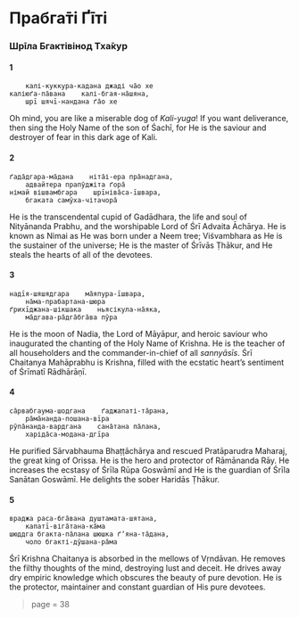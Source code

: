 # Прабга̄ті Ґīті

### Шрīла Бгактівінод Тха̄кур

#### 1

        калі-куккура-кадана джаді ча̄о хе
    каліюґа-па̄вана    калі-бгая-на̄шяна,
        шрī шячī-нандана ґа̄о хе

Oh mind, you are like a miserable dog of *Kali-yuga*! If you want deliverance, then sing the Holy Name of the son of Śachī, for He is the saviour and destroyer of fear in this dark age of Kali.

#### 2

    ґада̄дгара-ма̄дана    ніта̄і-ера пра̄надгана,
        адвайтера прапӯджіта ґора̄
    німай вішвамбгара    шрīніва̄са-īшвара,
        бгаката самӯха-чітачора̄

He is the transcendental cupid of Gadādhara, the life and soul of Nityānanda Prabhu, and the worshipable Lord of Śrī Advaita Āchārya. He is known as Nimai as He was born under a Neem tree; Viśvambhara as He is the sustainer of the universe; He is the master of Śrīvās Ṭhākur, and He steals the hearts of all of the devotees.

#### 3

    надīя-шяшядгара    ма̄япура-īшвара,
        на̄ма-прабартана-шюра
    ґрихīджана-шікшака    ньясікула-на̄яка,
        ма̄дгава-ра̄дга̄бга̄ва пӯра

He is the moon of Nadia, the Lord of Māyāpur, and heroic saviour who inaugurated the chanting of the Holy Name of Krishna. He is the teacher of all householders and the commander-in-chief of all *sannyāsīs*. Śrī Chaitanya Mahāprabhu is Krishna, filled with the ecstatic heart’s sentiment of Śrīmatī Rādhārāṇī.

#### 4

    са̄рвабгаума-шодгана    ґаджапаті-та̄рана,
        ра̄ма̄нанда-пошана-вīра
    рӯпа̄нанда-вардгана    сана̄тана па̄лана,
        харіда̄са-модана-дгīра

He purified Sārvabhauma Bhaṭṭāchārya and rescued Pratāparudra Maharaj, the great king of Orissa. He is the hero and protector of Rāmānanda Rāy. He increases the ecstasy of Śrīla Rūpa Goswāmī and He is the guardian of Śrīla Sanātan Goswāmī. He delights the sober Haridās Ṭhākur.

#### 5

    враджа раса-бга̄вана душтамата-шятана,
        капатī-віга̄тана-ка̄ма
    шюддга бгакта-па̄лана шюшка ґʼяна-та̄дана,
        чоло бгакті-дӯшана-ра̄ма

Śrī Krishna Chaitanya is absorbed in the mellows of Vṛndāvan. He removes the filthy thoughts of the mind, destroying lust and deceit. He drives away dry empiric knowledge which obscures the beauty of pure devotion. He is the protector, maintainer and constant guardian of His pure devotees.


> page = 38